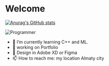 # Welcome

[![Anurag's GitHub stats](https://github-readme-stats.vercel.app/api?username=zsanzharko&theme=algolia&count_private=true)](https://github.com/zsanzharko/github-readme-stats)


![Programmer](https://thumbs.gfycat.com/KnobbyJoyfulDeermouse-size_restricted.gif)


- 🌱 I’m currently learning C++ and ML.
- 🔭               working on Portfolio
- 🎇 Design in Adobe XD or Figma
- 📫 How to reach me: my location Almaty city



<!--
**zsanzharko/zsanzharko** is a ✨ _special_ ✨ repository because its `README.md` (this file) appears on your GitHub profile.

Here are some ideas to get you started:

- 🔭 I’m currently working on ...
- 🌱 I’m currently learning ...
- 👯 I’m looking to collaborate on ...
- 🤔 I’m looking for help with ...
- 💬 Ask me about ...
- 📫 How to reach me: ...
- 😄 Pronouns: ...
- ⚡ Fun fact: ...
-->
